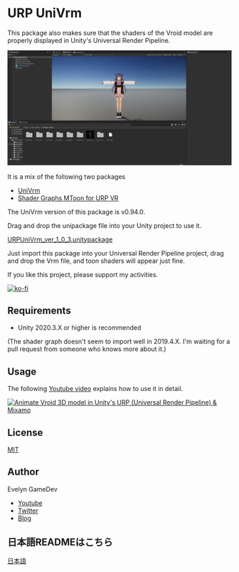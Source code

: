 # URP UniVrm

This package also makes sure that the shaders of the Vroid model are properly displayed in Unity's Universal Render Pipeline.

![demo scene](./demo.jpg)

It is a mix of the following two packages

* [UniVrm](https://github.com/vrm-c/UniVRM)
* [Shader Graphs MToon for URP VR](https://github.com/simplestargame/ShaderGraphsMToonForURPVR)

The UniVrm version of this package is v0.94.0.

Drag and drop the unipackage file into your Unity project to use it.

[URPUniVrm_ver_1_0_3.unitypackage](https://github.com/akihisaArchieSakai/URP-UniVrm/releases/tag/ver-1.0.3)

Just import this package into your Universal Render Pipeline project, drag and drop the Vrm file, and toon shaders will appear just fine.

If you like this project, please support my activities.

[![ko-fi](https://ko-fi.com/img/githubbutton_sm.svg)](https://ko-fi.com/S6S52PWUR)

## Requirements

* Unity 2020.3.X or higher is recommended

(The shader graph doesn't seem to import well in 2019.4.X. I'm waiting for a pull request from someone who knows more about it.)

## Usage

The following [Youtube video](http://www.youtube.com/watch?v=QSpa_vyYA1Q) explains how to use it in detail.

[![Animate Vroid 3D model in Unity's URP (Universal Render Pipeline) & Mixamo](https://img.youtube.com/vi/QSpa_vyYA1Q/0.jpg)](http://www.youtube.com/watch?v=QSpa_vyYA1Q)

## License

[MIT](./LICENSE.txt)

## Author

Evelyn GameDev

* [Youtube](https://www.youtube.com/c/EvelynGameDev)
* [Twitter](https://twitter.com/ArchieSakai)
* [Blog](https://gamedev.soarhap.com/)

## 日本語READMEはこちら

[日本語](./README_jp.md)
